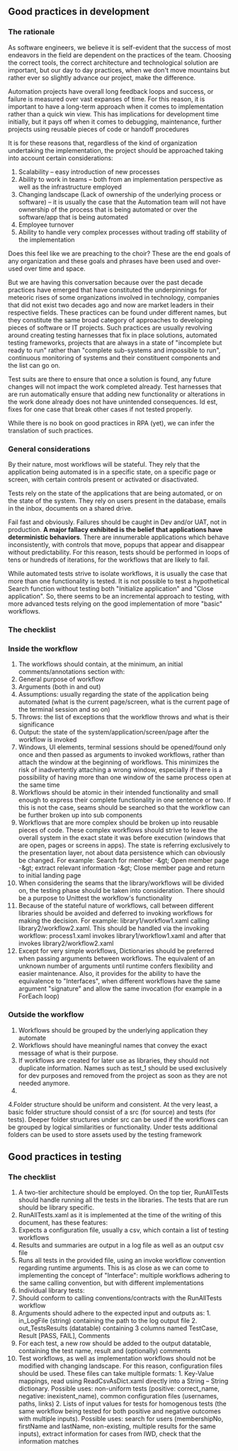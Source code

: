 
## Good practices in development

### The rationale

As software engineers, we believe it is self-evident that the success of most endeavors in the field are dependent on the practices of the team. Choosing the correct tools, the correct architecture and technological solution are important, but our day to day practices, when we don&#39;t move mountains but rather ever so slightly advance our project, make the difference.

Automation projects have overall long feedback loops and success, or failure is measured over vast expanses of time. For this reason, it is important to have a long-term approach when it comes to implementation rather than a quick win view. This has implications for development time initially, but it pays off when it comes to debugging, maintenance, further projects using reusable pieces of code or handoff procedures

It is for these reasons that, regardless of the kind of organization undertaking the implementation, the project should be approached taking into account certain considerations:

1. Scalability – easy introduction of new processes
2. Ability to work in teams – both from an implementation perspective as well as the infrastructure employed
3. Changing landscape (Lack of ownership of the underlying process or software) – it is usually the case that the Automation team will not have ownership of the process that is being automated or over the software/app that is being automated
4. Employee turnover
5. Ability to handle very complex processes without trading off stability of the implementation

Does this feel like we are preaching to the choir? These are the end goals of any organization and these goals and phrases have been used and over-used over time and space.

But we are having this conversation because over the past decade practices have emerged that have constituted the underpinnings for meteoric rises of some organizations involved in technology, companies that did not exist two decades ago and now are market leaders in their respective fields. These practices can be found under different names, but they constitute the same broad category of approaches to developing pieces of software or IT projects. Such practices are usually revolving around creating testing harnesses that fix in place solutions, automated testing frameworks, projects that are always in a state of &quot;incomplete but ready to run&quot; rather than &quot;complete sub-systems and impossible to run&quot;, continuous monitoring of systems and their constituent components and the list can go on.

Test suits are there to ensure that once a solution is found, any future changes will not impact the work completed already. Test harnesses that are run automatically ensure that adding new functionality or alterations in the work done already does not have unintended consequences. Id est, fixes for one case that break other cases if not tested properly.

While there is no book on good practices in RPA (yet), we can infer the translation of such practices.

### General considerations

By their nature, most workflows will be stateful. They rely that the application being automated is in a specific state, on a specific page or screen, with certain controls present or activated or disactivated.

Tests rely on the state of the applications that are being automated, or on the state of the system. They rely on users present in the database, emails in the inbox, documents on a shared drive.

Fail fast and obviously. Failures should be caught in Dev and/or UAT, not in production. **A major fallacy exhibited is the belief that applications have deterministic behaviors**. There are innumerable applications which behave inconsistently, with controls that move, popups that appear and disappear without predictability. For this reason, tests should be performed in loops of tens or hundreds of iterations, for the workflows that are likely to fail.

While automated tests strive to isolate workflows, it is usually the case that more than one functionality is tested. It is not possible to test a hypothetical Search function without testing both &quot;Initialize application&quot; and &quot;Close application&quot;. So, there seems to be an incremental approach to testing, with more advanced tests relying on the good implementation of more &quot;basic&quot; workflows.



### The checklist

### Inside the workflow

1. The workflows should contain, at the minimum, an initial comments/annotations section with:
  1. General purpose of workflow
  2. Arguments (both in and out)
  3. Assumptions: usually regarding the state of the application being automated (what is the current page/screen, what is the current page of the terminal session and so on)
  4. Throws: the list of exceptions that the workflow throws and what is their significance
  5. Output: the state of the system/application/screen/page after the workflow is invoked
2. Windows, UI elements, terminal sessions should be opened/found only once and then passed as arguments to invoked workflows, rather than attach the window at the beginning of workflows. This minimizes the risk of inadvertently attaching a wrong window, especially if there is a possibility of having more than one window of the same process open at the same time
3. Workflows should be atomic in their intended functionality and small enough to express their complete functionality in one sentence or two. If this is not the case, seams should be searched so that the workflow can be further broken up into sub components
4. Workflows that are more complex should be broken up into reusable pieces of code. These complex workflows should strive to leave the overall system in the exact state it was before execution (windows that are open, pages or screens in apps). The state is referring exclusively to the presentation layer, not about data persistence which can obviously be changed. For example: Search for member -\&gt; Open member page -\&gt; extract relevant information -\&gt; Close member page and return to initial landing page
5. When considering the seams that the library/workflows will be divided on, the testing phase should be taken into consideration. There should be a purpose to Unittest the workflow&#39;s functionality
6. Because of the stateful nature of workflows, call between different libraries should be avoided and deferred to invoking workflows for making the decision. For example: library1/workflow1.xaml calling library2/workflow2.xaml. This should be handled via the invoking workflow: process1.xaml invokes library1/workflow1.xaml and after that invokes library2/workflow2.xaml
7. Except for very simple workflows, Dictionaries should be preferred when passing arguments between workflows. The equivalent of an unknown number of arguments until runtime confers flexibility and easier maintenance. Also, it provides for the ability to have the equivalence to &quot;Interfaces&quot;, when different workflows have the same argument &quot;signature&quot; and allow the same invocation (for example in a ForEach loop)

### Outside the workflow

1. Workflows should be grouped by the underlying application they automate
2. Workflows should have meaningful names that convey the exact message of what is their purpose.
3. If workflows are created for later use as libraries, they should not duplicate information. Names such as test\_1 should be used exclusively for dev purposes and removed from the project as soon as they are not needed anymore.
4.
4.Folder structure should be uniform and consistent. At the very least, a basic folder structure should consist of a src (for source) and tests (for tests). Deeper folder structures under src can be used if the workflows can be grouped by logical similarities or functionality. Under tests additional folders can be used to store assets used by the testing framework
 
## Good practices in testing

### The checklist

1. A two-tier architecture should be employed. On the top tier, RunAllTests should handle running all the tests in the libraries. The tests that are run should be library specific.
2. RunAllTests.xaml as it is implemented at the time of the writing of this document, has these features:
  1. Expects a configuration file, usually a csv, which contain a list of testing workflows
  2. Results and summaries are output in a log file as well as an output csv file
  3. Runs all tests in the provided file, using an invoke workflow convention regarding runtime arguments. This is as close as we can come to implementing the concept of &quot;Interface&quot;: multiple workflows adhering to the same calling convention, but with different implementations
3. Individual library tests:
  1. Should conform to calling conventions/contracts with the RunAllTests workflow
  2. Arguments should adhere to the expected input and outputs as:
    1. in\_LogFile (string) containing the path to the log output file
    2. out\_TestsResults (datatable) containing 3 columns named TestCase, Result [PASS, FAIL], Comments
  3. For each test, a new row should be added to the output datatable, containing the test name, result and (optionally) comments
  4. Test workflows, as well as implementation workflows should not be modified with changing landscape. For this reason, configuration files should be used. These files can take multiple formats:
    1. Key-Value mappings, read using ReadCsvAsDict.xaml directly into a String – String dictionary. Possible uses: non-uniform tests (positive: correct\_name, negative: inexistent\_name), common configuration files (usernames, paths, links)
    2. Lists of input values for tests for homogenous tests (the same workflow being tested for both positive and negative outcomes with multiple inputs). Possible uses: search for users (membershipNo, firstName and lastName, non-existing, multiple results for the same inputs), extract information for cases from IWD, check that the information matches